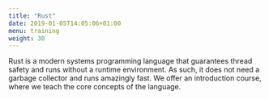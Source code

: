 ```yaml
---
title: "Rust"
date: 2019-01-05T14:05:06+01:00
menu: training
weight: 30
---
```


Rust is a modern systems programming language that guarantees thread
safety and runs without a runtime environment. As such, it does not
need a garbage collector and runs amazingly fast. We offer an
introduction course, where we teach the core concepts of the language.
